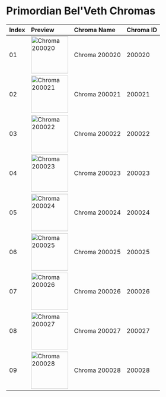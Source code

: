 # Primordian Bel'Veth Chromas

| Index | Preview | Chroma Name | Chroma ID |
|:---|:---|:---|:---|
| 01 | <img src='https://raw.communitydragon.org/latest/plugins/rcp-be-lol-game-data/global/default/v1/champion-chroma-images/200/200020.png' alt='Chroma 200020' width='100'> | Chroma 200020 | 200020 |
| 02 | <img src='https://raw.communitydragon.org/latest/plugins/rcp-be-lol-game-data/global/default/v1/champion-chroma-images/200/200021.png' alt='Chroma 200021' width='100'> | Chroma 200021 | 200021 |
| 03 | <img src='https://raw.communitydragon.org/latest/plugins/rcp-be-lol-game-data/global/default/v1/champion-chroma-images/200/200022.png' alt='Chroma 200022' width='100'> | Chroma 200022 | 200022 |
| 04 | <img src='https://raw.communitydragon.org/latest/plugins/rcp-be-lol-game-data/global/default/v1/champion-chroma-images/200/200023.png' alt='Chroma 200023' width='100'> | Chroma 200023 | 200023 |
| 05 | <img src='https://raw.communitydragon.org/latest/plugins/rcp-be-lol-game-data/global/default/v1/champion-chroma-images/200/200024.png' alt='Chroma 200024' width='100'> | Chroma 200024 | 200024 |
| 06 | <img src='https://raw.communitydragon.org/latest/plugins/rcp-be-lol-game-data/global/default/v1/champion-chroma-images/200/200025.png' alt='Chroma 200025' width='100'> | Chroma 200025 | 200025 |
| 07 | <img src='https://raw.communitydragon.org/latest/plugins/rcp-be-lol-game-data/global/default/v1/champion-chroma-images/200/200026.png' alt='Chroma 200026' width='100'> | Chroma 200026 | 200026 |
| 08 | <img src='https://raw.communitydragon.org/latest/plugins/rcp-be-lol-game-data/global/default/v1/champion-chroma-images/200/200027.png' alt='Chroma 200027' width='100'> | Chroma 200027 | 200027 |
| 09 | <img src='https://raw.communitydragon.org/latest/plugins/rcp-be-lol-game-data/global/default/v1/champion-chroma-images/200/200028.png' alt='Chroma 200028' width='100'> | Chroma 200028 | 200028 |
